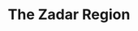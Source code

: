 ---
title: The Zadar Region
featuredImage: ../../images/region/region-zadar.jpg
featuredImage_alt: petrcane_region_zadar
slug: zadar-region
briefDescription: The greatest value of this region emerges from the fact that it is a coastal and insular region, and that nature in this part of the Adriatic was especially generous. The climatic characteristics are very favorable. The typical Mediterranean climate is dominated by mild winters and hot summers with minimal precipitation.
description: body.region.page.description.the.zadar.region
---